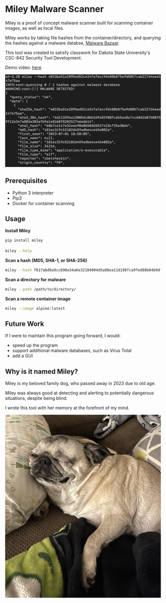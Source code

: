 # Miley Malware Scanner

Miley is a proof of concept malware scanner built for scanning container images, as well as local files.

Miley works by taking file hashes from the container/directory, and querying the hashes against a malware databse, [Malware Bazaar](https://bazaar.abuse.ch/).

This tool was created to satisfy classwork for Dakota State University's CSC-842 Security Tool Development.

Demo video: [here](https://www.youtube.com/)

![miley_cli](images/miley_cli.png)

## Prerequisites

- Python 3 interpreter
- Pip3
- Docker for container scanning

## Usage

**Install Miley**

```bash
pip install miley

miley --help
```

**Scan a hash (MD5, SHA-1, or SHA-256)**

```bash
miley --hash f617abd6a9ccb98e34a6e32184004d5a08ea11d198fca9fed88b04b9dfc96de2
```

**Scan a directory for malware**

```bash
miley --path /path/to/directory/
```

**Scan a remote container image**

```bash
miley --image alpine:latest
```

## Future Work

If I were to maintain this program going forward, I would:

- speed up the program
- support additional malware databases, such as Virus Total
- add a GUI

## Why is it named Miley?

Miley is my beloved family dog, who passed away in 2023 due to old age.

Miley was always good at detecting and alerting to potentially dangerous situations, despite being blind.

I wrote this tool with her memory at the forefront of my mind.

![miley](images/miley.png)
